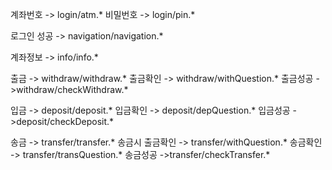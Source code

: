 계좌번호 -> login/atm.*
비밀번호 -> login/pin.*

로그인 성공 -> navigation/navigation.*

계좌정보 -> info/info.*

출금 -> withdraw/withdraw.*
출금확인 -> withdraw/withQuestion.*
출금성공 ->withdraw/checkWithdraw.*

입금 -> deposit/deposit.*
입금확인 -> deposit/depQuestion.*
입금성공 ->deposit/checkDeposit.*


송금 -> transfer/transfer.*
송금시 출금확인 -> transfer/withQuestion.*
송금확인 -> transfer/transQuestion.*
송금성공 ->transfer/checkTransfer.*
